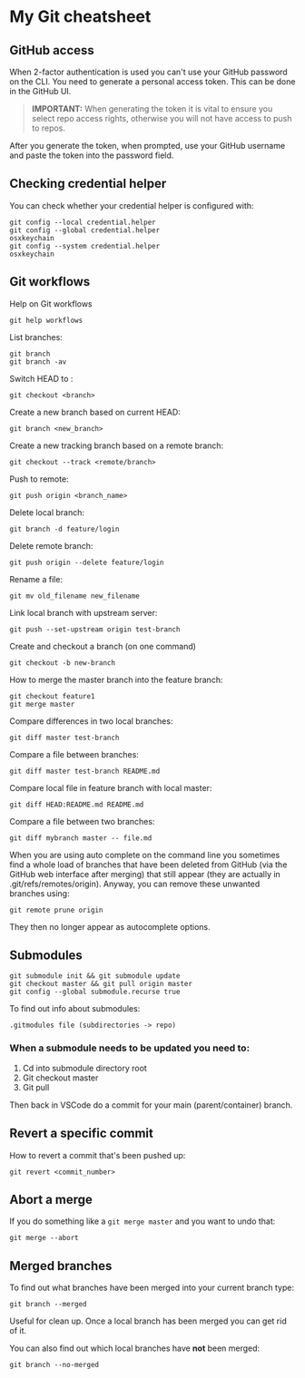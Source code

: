 # My Git cheatsheet

## GitHub access

When 2-factor authentication is used you can't use your GitHub
password on the CLI. You need to generate a personal access
token. This can be done in the GitHub UI. 

> **IMPORTANT:** When generating the token it is vital to ensure you
> select repo access rights, otherwise you will not have access to
> push to repos.

After you generate the token, when prompted, use your GitHub username
and paste the token into the password field.

## Checking credential helper

You can check whether your credential helper is configured with:

``` shell
git config --local credential.helper
git config --global credential.helper
osxkeychain
git config --system credential.helper
osxkeychain
```

## Git workflows

Help on Git workflows

```
git help workflows
```

List branches:

``` shell
git branch
git branch -av
```

Switch HEAD to <branch>:

``` shell
git checkout <branch>
```

Create a new branch based on current HEAD:

``` shell
git branch <new_branch> 
```

Create a new tracking branch based on a remote branch:

``` shell
git checkout --track <remote/branch>
```

Push to remote:

``` shell
git push origin <branch_name>
```

Delete local branch:

``` shell
git branch -d feature/login
```

Delete remote branch:

``` shell
git push origin --delete feature/login
```

Rename a file:

``` shell
git mv old_filename new_filename
```

Link local branch with upstream server:

``` shell
git push --set-upstream origin test-branch
```

Create and checkout a branch (on one command)

``` shell
git checkout -b new-branch
```


How to merge the master branch into the feature branch:

``` shell
git checkout feature1
git merge master
```

Compare differences in two local branches:

``` shell
git diff master test-branch
```

Compare a file between branches:

``` shell
git diff master test-branch README.md
```

Compare local file in feature branch with local master:

``` shell
git diff HEAD:README.md README.md 
```

Compare a file between two branches:

``` shell
git diff mybranch master -- file.md
```

When you are using auto complete on the command line you sometimes find a whole load of branches that have been deleted from GitHub (via the GitHub web interface after merging) that still appear (they are actually in .git/refs/remotes/origin). Anyway, you can remove these unwanted branches using:

``` shell
git remote prune origin
```

They then no longer appear as autocomplete options.

## Submodules

``` shell
git submodule init && git submodule update
git checkout master && git pull origin master
git config --global submodule.recurse true
```

To find out info about submodules:

``` shell
.gitmodules file (subdirectories -> repo)
```

### When a submodule needs to be updated you need to:

1. Cd into submodule directory root
2. Git checkout master
3. Git pull

Then back in VSCode do a commit for your main (parent/container) branch.

## Revert a specific commit

How to revert a commit that's been pushed up:

``` shell
git revert <commit_number>
```

## Abort a merge

If you do something like a `git merge master` and you want to undo that:

```
git merge --abort
```

## Merged branches

To find out what branches have been merged into your current branch type:

```
git branch --merged
```

Useful for clean up. Once a local branch has been merged you can get rid of it.

You can also find out which local branches have **not** been merged:

```
git branch --no-merged
```

